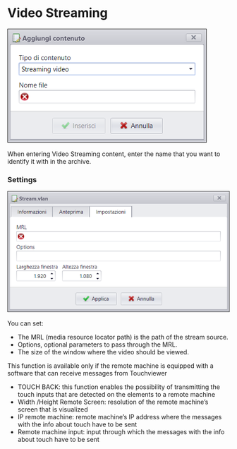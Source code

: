 # Video Streaming
![](/img/contents_video-streaming.png)

When entering Video Streaming content, enter the name that you want to identify it with in the archive.

### Settings
![](/img/contents_video-streaming_setting.png)

You can set:

* The MRL (media resource locator path) is the path of the stream source.
* Options, optional parameters to pass through the MRL.
* The size of the window where the video should be viewed.

This function is available only if the remote machine is equipped with a software that can receive messages from Touchviewer

* TOUCH BACK: this function enables the possibility of transmitting the touch inputs that are detected on the elements to a remote machine
* Width /Height Remote Screen: resolution of the remote machine’s screen that is visualized
* IP remote machine: remote machine’s IP address where the messages with the info about touch have to be sent
* Remote machine input: input through which the messages with the info about touch have to be sent


